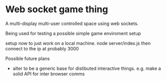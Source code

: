 # Web socket game thing

A multi-display multi-user controlled space using web sockets.

Being used for testing a possible simple game enviroment setup

setup now to just work on a local machine. node server/index.js then connect to the ip at probably 3000

Possible future plans
* alter to be a generic base for distibuted interactive things. e.g. make a solid API for inter browser comms